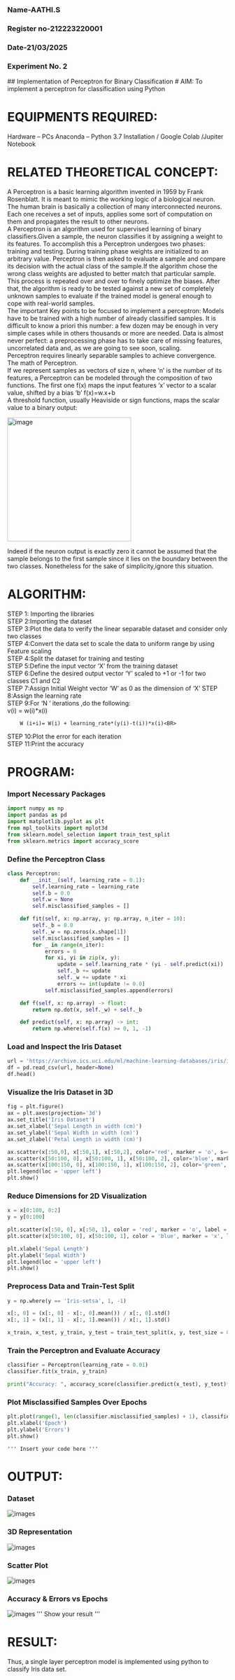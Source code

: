 <H3>Name-AATHI.S</H3>
<H3>Register no-212223220001</H3>
<H3>Date-21/03/2025</H3>
<H3>Experiment No. 2 </H3>
## Implementation of Perceptron for Binary Classification
# AIM:
To implement a perceptron for classification using Python<BR>

# EQUIPMENTS REQUIRED:
Hardware – PCs
Anaconda – Python 3.7 Installation / Google Colab /Jupiter Notebook

# RELATED THEORETICAL CONCEPT:
A Perceptron is a basic learning algorithm invented in 1959 by Frank Rosenblatt. It is meant to mimic the working logic of a biological neuron. The human brain is basically a collection of many interconnected neurons. Each one receives a set of inputs, applies some sort of computation on them and propagates the result to other neurons.<BR>
A Perceptron is an algorithm used for supervised learning of binary classifiers.Given a sample, the neuron classifies it by assigning a weight to its features. To accomplish this a Perceptron undergoes two phases: training and testing. During training phase weights are initialized to an arbitrary value. Perceptron is then asked to evaluate a sample and compare its decision with the actual class of the sample.If the algorithm chose the wrong class weights are adjusted to better match that particular sample. This process is repeated over and over to finely optimize the biases. After that, the algorithm is ready to be tested against a new set of completely unknown samples to evaluate if the trained model is general enough to cope with real-world samples.<BR>
The important Key points to be focused to implement a perceptron:
Models have to be trained with a high number of already classified samples. It is difficult to know a priori this number: a few dozen may be enough in very simple cases while in others thousands or more are needed.
Data is almost never perfect: a preprocessing phase has to take care of missing features, uncorrelated data and, as we are going to see soon, scaling.<BR>
Perceptron requires linearly separable samples to achieve convergence.
The math of Perceptron. <BR>
If we represent samples as vectors of size n, where ‘n’ is the number of its features, a Perceptron can be modeled through the composition of two functions. The first one f(x) maps the input features  ‘x’  vector to a scalar value, shifted by a bias ‘b’
f(x)=w.x+b
 <BR>
A threshold function, usually Heaviside or sign functions, maps the scalar value to a binary output:

 


<img width="283" alt="image" src="https://github.com/Lavanyajoyce/Ex-2--NN/assets/112920679/c6d2bd42-3ec1-42c1-8662-899fa450f483">


Indeed if the neuron output is exactly zero it cannot be assumed that the sample belongs to the first sample since it lies on the boundary between the two classes. Nonetheless for the sake of simplicity,ignore this situation.<BR>


# ALGORITHM:
STEP 1: Importing the libraries<BR>
STEP 2:Importing the dataset<BR>
STEP 3:Plot the data to verify the linear separable dataset and consider only two classes<BR>
STEP 4:Convert the data set to scale the data to uniform range by using Feature scaling<BR>
STEP 4:Split the dataset for training and testing<BR>
STEP 5:Define the input vector ‘X’ from the training dataset<BR>
STEP 6:Define the desired output vector ‘Y’ scaled to +1 or -1 for two classes C1 and C2<BR>
STEP 7:Assign Initial Weight vector ‘W’ as 0 as the dimension of ‘X’
STEP 8:Assign the learning rate<BR>
STEP 9:For ‘N ‘ iterations ,do the following:<BR>
        v(i) = w(i)*x(i)<BR>
         
        W (i+i)= W(i) + learning_rate*(y(i)-t(i))*x(i)<BR>
STEP 10:Plot the error for each iteration <BR>
STEP 11:Print the accuracy<BR>
# PROGRAM:
### Import Necessary Packages

```python
import numpy as np
import pandas as pd
import matplotlib.pyplot as plt
from mpl_toolkits import mplot3d
from sklearn.model_selection import train_test_split
from sklearn.metrics import accuracy_score
```
### Define the Perceptron Class
```python
class Perceptron:
    def __init__(self, learning_rate = 0.1):
        self.learning_rate = learning_rate
        self.b = 0.0
        self.w = None
        self.misclassified_samples = []

    def fit(self, x: np.array, y: np.array, n_iter = 10):
        self._b = 0.0
        self._w = np.zeros(x.shape[1])
        self.misclassified_samples = []
        for _ in range(n_iter):
            errors = 0
            for xi, yi in zip(x, y):
                update = self.learning_rate * (yi - self.predict(xi))
                self._b += update
                self._w += update * xi
                errors += int(update != 0.0)
            self.misclassified_samples.append(errors)

    def f(self, x: np.array) -> float:
        return np.dot(x, self._w) + self._b

    def predict(self, x: np.array) -> int:
        return np.where(self.f(x) >= 0, 1, -1)
```
### Load and Inspect the Iris Dataset
```python
url = 'https://archive.ics.uci.edu/ml/machine-learning-databases/iris/iris.data'
df = pd.read_csv(url, header=None)
df.head()
```
### Visualize the Iris Dataset in 3D
```python
fig = plt.figure()
ax = plt.axes(projection='3d')
ax.set_title('Iris Dataset')
ax.set_xlabel('Sepal Length in width (cm)')
ax.set_ylabel('Sepal Width in width (cm)')
ax.set_zlabel('Petal Length in width (cm)')

ax.scatter(x[:50,0], x[:50,1], x[:50,2], color='red', marker = 'o', s=4, edgecolor = 'red', label='Iris-Setosa')
ax.scatter(x[50:100, 0], x[50:100, 1], x[50:100, 2], color='blue', marker = '^', s=4, edgecolor = 'blue', label='Iris-Versicolor')
ax.scatter(x[100:150, 0], x[100:150, 1], x[100:150, 2], color='green', marker = 'x', s=4, edgecolor = 'green', label='Iris-Virginica')
plt.legend(loc = 'upper left')
plt.show()
```
### Reduce Dimensions for 2D Visualization
```python
x = x[0:100, 0:2]
y = y[0:100]

plt.scatter(x[:50, 0], x[:50, 1], color = 'red', marker = 'o', label = 'Iris-Setosa')
plt.scatter(x[50:100, 0], x[50:100, 1], color = 'blue', marker = 'x', label = 'Iris-Versicolor')

plt.xlabel('Sepal Length')
plt.ylabel('Sepal Width')
plt.legend(loc = 'upper left')
plt.show()
```
### Preprocess Data and Train-Test Split
```python
y = np.where(y == 'Iris-setsa', 1, -1)

x[:, 0] = (x[:, 0] - x[:, 0].mean()) / x[:, 0].std()
x[:, 1] = (x[:, 1] - x[:, 1].mean()) / x[:, 1].std()

x_train, x_test, y_train, y_test = train_test_split(x, y, test_size = 0.25, random_state = 0)
```
### Train the Perceptron and Evaluate Accuracy
```python
classifier = Perceptron(learning_rate = 0.01)
classifier.fit(x_train, y_train)

print("Accuracy: ", accuracy_score(classifier.predict(x_test), y_test)*100)
```
### Plot Misclassified Samples Over Epochs
```python
plt.plot(range(1, len(classifier.misclassified_samples) + 1), classifier.misclassified_samples, marker = 'o')
plt.xlabel('Epoch')
plt.ylabel('Errors')
plt.show()
```
    ''' Insert your code here '''

# OUTPUT:
### Dataset
![images](./images/data.png)
### 3D Representation
![images](./images/3d.png)
### Scatter Plot
![images](./images/scatter.png)
### Accuracy & Errors vs Epochs
![images](./images/accuracy.png)
    ''' Show your result '''

# RESULT:
 Thus, a single layer perceptron model is implemented using python to classify Iris data set.

 

